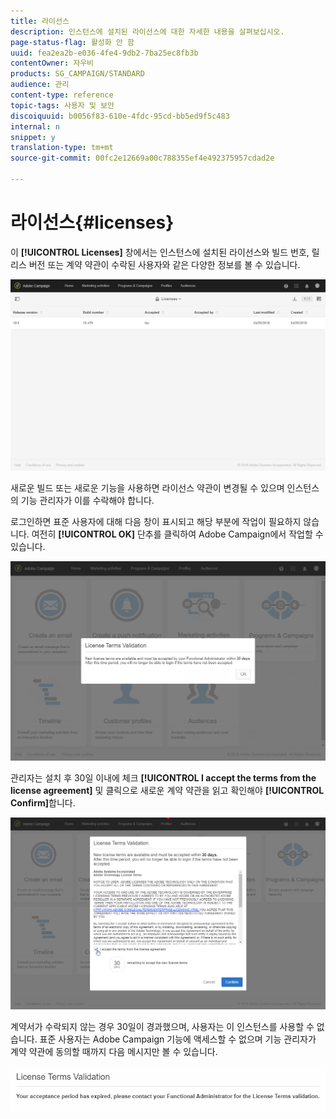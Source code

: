 ```yaml
---
title: 라이선스
description: 인스턴스에 설치된 라이선스에 대한 자세한 내용을 살펴보십시오.
page-status-flag: 활성화 안 함
uuid: fea2ea2b-e036-4fe4-9db2-7ba25ec8fb3b
contentOwner: 자우비
products: SG_CAMPAIGN/STANDARD
audience: 관리
content-type: reference
topic-tags: 사용자 및 보안
discoiquuid: b0056f83-610e-4fdc-95cd-bb5ed9f5c483
internal: n
snippet: y
translation-type: tm+mt
source-git-commit: 00fc2e12669a00c788355ef4e492375957cdad2e

---
```



# 라이선스{#licenses}

이 **[!UICONTROL Licenses]** 창에서는 인스턴스에 설치된 라이선스와 빌드 번호, 릴리스 버전 또는 계약 약관이 수락된 사용자와 같은 다양한 정보를 볼 수 있습니다.

![](assets/license_1.png)

새로운 빌드 또는 새로운 기능을 사용하면 라이선스 약관이 변경될 수 있으며 인스턴스의 기능 관리자가 이를 수락해야 합니다.

로그인하면 표준 사용자에 대해 다음 창이 표시되고 해당 부분에 작업이 필요하지 않습니다. 여전히 **[!UICONTROL OK]** 단추를 클릭하여 Adobe Campaign에서 작업할 수 있습니다.

![](assets/license_2.png)

관리자는 설치 후 30일 이내에 체크 **[!UICONTROL I accept the terms from the license agreement]** 및 클릭으로 새로운 계약 약관을 읽고 확인해야 **[!UICONTROL Confirm]**&#x200B;합니다.

![](assets/license_3.png)

계약서가 수락되지 않는 경우 30일이 경과했으며, 사용자는 이 인스턴스를 사용할 수 없습니다. 표준 사용자는 Adobe Campaign 기능에 액세스할 수 없으며 기능 관리자가 계약 약관에 동의할 때까지 다음 메시지만 볼 수 있습니다.

![](assets/license_4.png)

